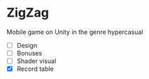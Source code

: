 # ZigZag 
Mobile game on Unity in the genre hypercasual

- [ ] Design
- [ ] Bonuses
- [ ] Shader visual
- [x] Record table
